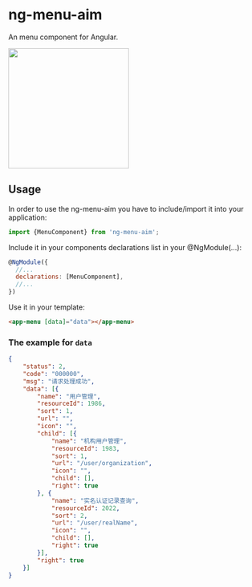 # ng-menu-aim
An menu component for Angular.

<img width="240" src="https://user-images.githubusercontent.com/1193966/37502646-ec0739ca-290e-11e8-9677-bb5c78605d68.png"/>

## Usage

In order to use the ng-menu-aim you have to include/import it into your application:

```js
import {MenuComponent} from 'ng-menu-aim';
```
Include it in your components declarations list in your @NgModule(...):

```js
@NgModule({
  //...
  declarations: [MenuComponent],
  //...
})
```

Use it in your template:

```html
<app-menu [data]="data"></app-menu>
```


### The example for `data` 

```json
{
    "status": 2,
    "code": "000000",
    "msg": "请求处理成功",
    "data": [{
        "name": "用户管理",
        "resourceId": 1986,
        "sort": 1,
        "url": "",
        "icon": "",
        "child": [{
            "name": "机构用户管理",
            "resourceId": 1983,
            "sort": 1,
            "url": "/user/organization",
            "icon": "",
            "child": [],
            "right": true
        }, {
            "name": "实名认证记录查询",
            "resourceId": 2022,
            "sort": 2,
            "url": "/user/realName",
            "icon": "",
            "child": [],
            "right": true
        }],
        "right": true
    }]
}
```
